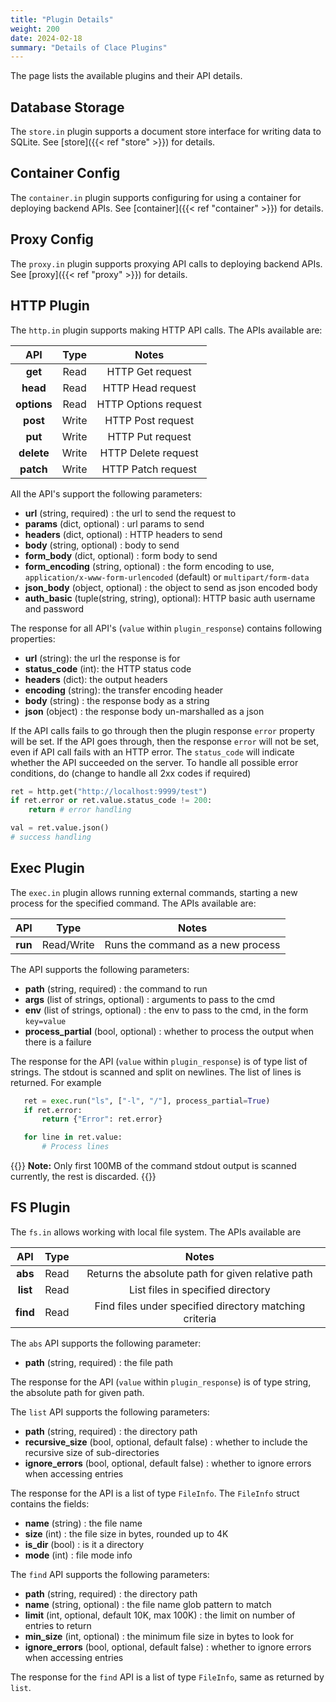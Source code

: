 ```yaml
---
title: "Plugin Details"
weight: 200
date: 2024-02-18
summary: "Details of Clace Plugins"
---
```


The page lists the available plugins and their API details.

## Database Storage

The `store.in` plugin supports a document store interface for writing data to SQLite. See [store]({{< ref "store" >}}) for details.

## Container Config

The `container.in` plugin supports configuring for using a container for deploying backend APIs. See [container]({{< ref "container" >}}) for details.

## Proxy Config

The `proxy.in` plugin supports proxying API calls to deploying backend APIs. See [proxy]({{< ref "proxy" >}}) for details.

## HTTP Plugin

The `http.in` plugin supports making HTTP API calls. The APIs available are:

|     API     | Type  |        Notes         |
| :---------: | :---: | :------------------: |
|   **get**   | Read  |   HTTP Get request   |
|  **head**   | Read  |  HTTP Head request   |
| **options** | Read  | HTTP Options request |
|  **post**   | Write |  HTTP Post request   |
|   **put**   | Write |   HTTP Put request   |
| **delete**  | Write | HTTP Delete request  |
|  **patch**  | Write |  HTTP Patch request  |

All the API's support the following parameters:

- **url** (string, required) : the url to send the request to
- **params** (dict, optional) : url params to send
- **headers** (dict, optional) : HTTP headers to send
- **body** (string, optional) : body to send
- **form_body** (dict, optional) : form body to send
- **form_encoding** (string, optional) : the form encoding to use, `application/x-www-form-urlencoded` (default) or `multipart/form-data`
- **json_body** (object, optional) : the object to send as json encoded body
- **auth_basic** (tuple(string, string), optional): HTTP basic auth username and password

The response for all API's (`value` within `plugin_response`) contains following properties:

- **url** (string): the url the response is for
- **status_code** (int): the HTTP status code
- **headers** (dict): the output headers
- **encoding** (string): the transfer encoding header
- **body** (string) : the response body as a string
- **json** (object) : the response body un-marshalled as a json

If the API calls fails to go through then the plugin response `error` property will be set. If the API goes through, then the response `error` will not be set, even if API call fails with an HTTP error. The `status_code` will indicate whether the API succeeded on the server. To handle all possible error conditions, do (change to handle all 2xx codes if required)

```python {filename="app.star"}
ret = http.get("http://localhost:9999/test")
if ret.error or ret.value.status_code != 200:
    return # error handling

val = ret.value.json()
# success handling
```

## Exec Plugin

The `exec.in` plugin allows running external commands, starting a new process for the specified command. The APIs available are:

|   API   |    Type    |               Notes               |
| :-----: | :--------: | :-------------------------------: |
| **run** | Read/Write | Runs the command as a new process |

The API supports the following parameters:

- **path** (string, required) : the command to run
- **args** (list of strings, optional) : arguments to pass to the cmd
- **env** (list of strings, optional) : the env to pass to the cmd, in the form `key=value`
- **process_partial** (bool, optional) : whether to process the output when there is a failure

The response for the API (`value` within `plugin_response`) is of type list of strings. The stdout is scanned and split on newlines. The list of lines is returned. For example

```python {filename="app.star"}
   ret = exec.run("ls", ["-l", "/"], process_partial=True)
   if ret.error:
       return {"Error": ret.error}

   for line in ret.value:
       # Process lines
```

{{<callout type="warning" >}}
**Note:** Only first 100MB of the command stdout output is scanned currently, the rest is discarded.
{{</callout>}}

## FS Plugin

The `fs.in` allows working with local file system. The APIs available are

|   API    | Type |                         Notes                          |
| :------: | :--: | :----------------------------------------------------: |
| **abs**  | Read |   Returns the absolute path for given relative path    |
| **list** | Read |           List files in specified directory            |
| **find** | Read | Find files under specified directory matching criteria |

The `abs` API supports the following parameter:

- **path** (string, required) : the file path

The response for the API (`value` within `plugin_response`) is of type string, the absolute path for given path.

The `list` API supports the following parameters:

- **path** (string, required) : the directory path
- **recursive_size** (bool, optional, default false) : whether to include the recursive size of sub-directories
- **ignore_errors** (bool, optional, default false) : whether to ignore errors when accessing entries

The response for the API is a list of type `FileInfo`. The `FileInfo` struct contains the fields:

- **name** (string) : the file name
- **size** (int) : the file size in bytes, rounded up to 4K
- **is_dir** (bool) : is it a directory
- **mode** (int) : file mode info

The `find` API supports the following parameters:

- **path** (string, required) : the directory path
- **name** (string, optional) : the file name glob pattern to match
- **limit** (int, optional, default 10K, max 100K) : the limit on number of entries to return
- **min_size** (int, optional) : the minimum file size in bytes to look for
- **ignore_errors** (bool, optional, default false) : whether to ignore errors when accessing entries

The response for the `find` API is a list of type `FileInfo`, same as returned by `list`.
